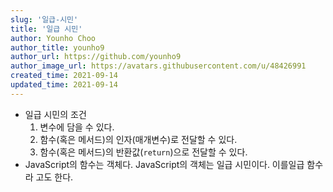 ```yaml
---
slug: '일급-시민'
title: '일급 시민'
author: Younho Choo
author_title: younho9
author_url: https://github.com/younho9
author_image_url: https://avatars.githubusercontent.com/u/48426991
created_time: 2021-09-14
updated_time: 2021-09-14
---
```


- 일급 시민의 조건
  1. 변수에 담을 수 있다.
  2. 함수(혹은 메서드)의 인자(매개변수)로 전달할 수 있다.
  3. 함수(혹은 메서드)의 반환값(`return`)으로 전달할 수 있다.
- JavaScript의 함수는 객체다. JavaScript의 객체는 일급 시민이다. 이를일급 함수라
  고도 한다.
